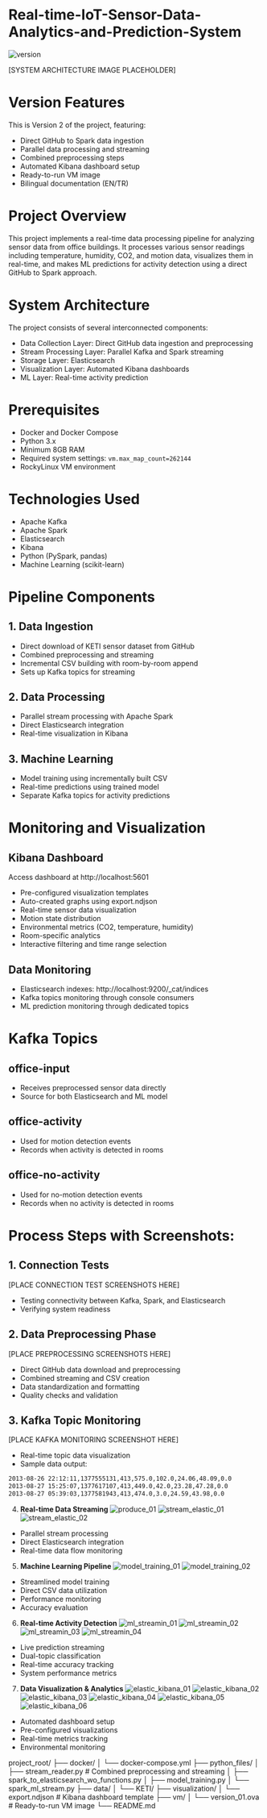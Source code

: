 # Real-time-IoT-Sensor-Data-Analytics-and-Prediction-System
![version](https://img.shields.io/badge/version-2-blue.svg)

[SYSTEM ARCHITECTURE IMAGE PLACEHOLDER]

# Version Features
This is Version 2 of the project, featuring:
- Direct GitHub to Spark data ingestion
- Parallel data processing and streaming
- Combined preprocessing steps
- Automated Kibana dashboard setup
- Ready-to-run VM image
- Bilingual documentation (EN/TR)

# Project Overview
This project implements a real-time data processing pipeline for analyzing sensor data from office buildings. It processes various sensor readings including temperature, humidity, CO2, and motion data, visualizes them in real-time, and makes ML predictions for activity detection using a direct GitHub to Spark approach.

# System Architecture
The project consists of several interconnected components:
- Data Collection Layer: Direct GitHub data ingestion and preprocessing
- Stream Processing Layer: Parallel Kafka and Spark streaming
- Storage Layer: Elasticsearch
- Visualization Layer: Automated Kibana dashboards
- ML Layer: Real-time activity prediction

# Prerequisites
- Docker and Docker Compose
- Python 3.x
- Minimum 8GB RAM
- Required system settings: `vm.max_map_count=262144`
- RockyLinux VM environment

# Technologies Used
- Apache Kafka
- Apache Spark
- Elasticsearch
- Kibana
- Python (PySpark, pandas)
- Machine Learning (scikit-learn)

# Pipeline Components

## 1. Data Ingestion
- Direct download of KETI sensor dataset from GitHub
- Combined preprocessing and streaming
- Incremental CSV building with room-by-room append
- Sets up Kafka topics for streaming

## 2. Data Processing
- Parallel stream processing with Apache Spark
- Direct Elasticsearch integration
- Real-time visualization in Kibana

## 3. Machine Learning
- Model training using incrementally built CSV
- Real-time predictions using trained model
- Separate Kafka topics for activity predictions

# Monitoring and Visualization

## Kibana Dashboard
Access dashboard at http://localhost:5601
- Pre-configured visualization templates
- Auto-created graphs using export.ndjson
- Real-time sensor data visualization
- Motion state distribution
- Environmental metrics (CO2, temperature, humidity)
- Room-specific analytics
- Interactive filtering and time range selection

## Data Monitoring
- Elasticsearch indexes: http://localhost:9200/_cat/indices
- Kafka topics monitoring through console consumers
- ML prediction monitoring through dedicated topics

# Kafka Topics

## office-input
- Receives preprocessed sensor data directly
- Source for both Elasticsearch and ML model

## office-activity
- Used for motion detection events
- Records when activity is detected in rooms

## office-no-activity
- Used for no-motion detection events
- Records when no activity is detected in rooms

# Process Steps with Screenshots:

## 1. Connection Tests
[PLACE CONNECTION TEST SCREENSHOTS HERE]
- Testing connectivity between Kafka, Spark, and Elasticsearch
- Verifying system readiness

## 2. Data Preprocessing Phase
[PLACE PREPROCESSING SCREENSHOTS HERE]
- Direct GitHub data download and preprocessing
- Combined streaming and CSV creation
- Data standardization and formatting
- Quality checks and validation

## 3. Kafka Topic Monitoring
[PLACE KAFKA MONITORING SCREENSHOT HERE]
- Real-time topic data visualization
- Sample data output:
```bash
2013-08-26 22:12:11,1377555131,413,575.0,102.0,24.06,48.09,0.0
2013-08-27 15:25:07,1377617107,413,449.0,42.0,23.28,47.28,0.0
2013-08-27 05:39:03,1377581943,413,474.0,3.0,24.59,43.98,0.0
```
4. **Real-time Data Streaming**
![produce_01](https://github.com/user-attachments/assets/d643806d-790f-4649-b6d0-c79be9aa449a)
![stream_elastic_01](https://github.com/user-attachments/assets/62346d1a-bef9-4c3c-b94a-b17c5acc4c9b)
![stream_elastic_02](https://github.com/user-attachments/assets/5c13c78b-10e1-459b-86c8-9c7214c57297)
- Parallel stream processing
- Direct Elasticsearch integration
- Real-time data flow monitoring

5. **Machine Learning Pipeline**
![model_training_01](https://github.com/user-attachments/assets/6669c6e1-3bff-4191-a8a4-497ada16133c)
![model_training_02](https://github.com/user-attachments/assets/fb6b1a6b-a17c-4d4b-8965-eabf429dd57b)
- Streamlined model training
- Direct CSV data utilization
- Performance monitoring
- Accuracy evaluation

6. **Real-time Activity Detection**
![ml_streamin_01](https://github.com/user-attachments/assets/493d24d9-b273-49ba-82be-ade6a0b65721)
![ml_streamin_02](https://github.com/user-attachments/assets/3bc1ac6e-7cfa-44e7-a219-386915700a47)
![ml_streamin_03](https://github.com/user-attachments/assets/bf529873-f11f-4a33-88b2-552c91a8b489)
![ml_streamin_04](https://github.com/user-attachments/assets/09fecf1f-563f-4347-941c-4d88f8043466)
- Live prediction streaming
- Dual-topic classification
- Real-time accuracy tracking
- System performance metrics

7. **Data Visualization & Analytics**
![elastic_kibana_01](https://github.com/user-attachments/assets/1175c813-19ea-439a-969a-1f65f2981245)
![elastic_kibana_02](https://github.com/user-attachments/assets/9e4fd8f2-3dd2-40a9-a01e-01080f552354)
![elastic_kibana_03](https://github.com/user-attachments/assets/4e9c2ea1-0496-4873-8173-6246fe43ec90)
![elastic_kibana_04](https://github.com/user-attachments/assets/b06fd2ca-b02d-4d36-ab08-498df831adfd)
![elastic_kibana_05](https://github.com/user-attachments/assets/198dc190-7a14-405f-be0f-5b773c6c808d)
![elastic_kibana_06](https://github.com/user-attachments/assets/0ed9179b-bb32-4359-9daf-54579c04e440)
- Automated dashboard setup
- Pre-configured visualizations
- Real-time metrics tracking
- Environmental monitoring

project_root/
├── docker/
│   └── docker-compose.yml
├── python_files/
│   ├── stream_reader.py              # Combined preprocessing and streaming
│   ├── spark_to_elasticsearch_wo_functions.py
│   ├── model_training.py
│   └── spark_ml_stream.py
├── data/
│   └── KETI/
├── visualization/
│   └── export.ndjson                 # Kibana dashboard template
├── vm/
│   └── version_01.ova               # Ready-to-run VM image
└── README.md

